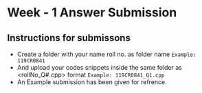 # Week - 1 Answer Submission
## Instructions for submissons
- Create a folder with your name roll no. as folder name `Example: 119CR0841`
- And upload your codes snippets inside the same folder as <rollNo_Q#.cpp> format `Example: 119CR0841_Q1.cpp`
- An Example submission has been given for refrence.
